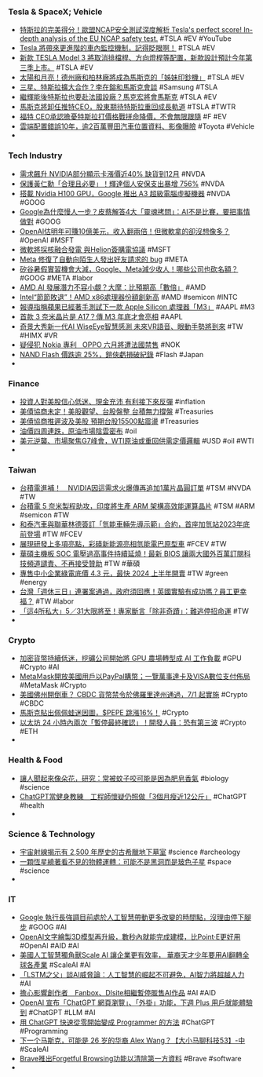 ### Tesla & SpaceX; Vehicle
- [特斯拉的完美得分！歐盟NCAP安全測試深度解析 Tesla's perfect score! In-depth analysis of the EU NCAP safety test.](https://www.youtube.com/watch?v=GfuPDONGfww) #TSLA #EV #YouTube
- [Tesla 將帶來更進階的車內監控機制，記得眨眼啊！](https://today.line.me/tw/v2/article/MLE6xq0) #TSLA #EV
- [新款 TESLA Model 3 將取消排檔桿、方向燈桿等配置，新款設計預計今年第三季上市。](https://www.kocpc.com.tw/archives/491686) #TSLA #EV
- [太陽和月亮！德州廠和柏林廠將成為馬斯克的「姊妹印鈔機」](https://technews.tw/2023/05/15/elon-musk-sister-money-printing-machine/) #TSLA #EV
- [三星、特斯拉擴大合作？李在鎔和馬斯克會談](https://finance.technews.tw/2023/05/15/tesla-samsung/) #Samsung #TSLA
- [繼輝能後特斯拉也要赴法國設廠？馬克宏將會馬斯克](https://udn.com/news/story/6809/7166473) #TSLA #EV
- [馬斯克將卸任推特CEO，股東期待特斯拉重回成長軌道](https://tw.sports.yahoo.com/news/馬斯克將卸任推特ceo-股東期待特斯拉重回成長軌道-070800841.html) #TSLA #TWTR
- [福特 CEO承認擔憂特斯拉打價格戰拼命降價，不會無限跟隨](https://www.techbang.com/posts/105988-ford-ceo-the-electric-vehicle-price-war-is-worrying-and-we) #F #EV
- [雲端配置錯誤10年，逾2百萬豐田汽車位置資料、影像曝險](https://www.ithome.com.tw/news/156874) #Toyota #Vehicle
-
### Tech Industry
- [需求飆升 NVIDIA部分顯示卡漲價近40% 缺貨到12月](https://news.xfastest.com/nvidia/127733/nvidia-gpu-ai/) #NVDA
- [保護黃仁勳「合理且必要」！輝達個人安保支出暴增 756%](https://finance.technews.tw/2023/05/15/nvidia-ceo-jensen-huang-security-expenses/) #NVDA
- [搭載 Nvidia H100 GPU，Google 推出 A3 超級電腦虛擬機器](https://technews.tw/2023/05/11/google-cloud-announces-new-a3-supercomputer-virtual-machine/) #NVDA #GOOG
- [Google為什麼慢人一步？皮蔡解答4大「靈魂拷問」：AI不是比賽，要把事情做對](https://www.bnext.com.tw/article/75242/google-io-panel-pichai-ai) #GOOG
- [OpenAI估明年可賺10億美元，收入翻兩倍！但微軟拿的卻沒想像多？](https://www.bnext.com.tw/article/75244/open-ai-tkb-may-23) #OpenAI #MSFT
- [微軟將採核融合發電 與Helion簽購電協議](https://ctee.com.tw/realtimenews/cna/862694.html) #MSFT
- [Meta 修復了自動向陌生人發出好友請求的 bug](https://tw.sports.yahoo.com/news/meta-修復了自動向陌生人發出好友請求的-bug-130036411.html) #META
- [矽谷暑假實習機會大減，Google、Meta減少收人！哪些公司也砍名額？](https://www.bnext.com.tw/article/75247/silicon-valley-internship-cutoff) #GOOG #META #labor
- [AMD AI 發展潛力不容小覷？大摩：比預期高「數倍」](https://technews.tw/2023/05/15/amds-opportunity-ai-much-bigger-than-first-believed-morgan-stanley/) #AMD
- [Intel“節節敗退”！AMD x86處理器份額創新高](https://news.xfastest.com/intel/127701/intel節節敗退！amd-x86處理器份額創新高/) #AMD #semicon #INTC
- [報導指稱蘋果已經著手測試下一款 Apple Silicon 處理器「M3」](https://m.eprice.com.tw/mobile/talk/4544/5783407/1) #AAPL #M3
- [首款 3 奈米晶片是 A17？傳 M3 年底才會亮相](https://technews.tw/2023/05/15/3nm-soc-a17-m3/) #AAPL
- [奇景大秀新一代AI WiseEye智慧感測 未來VR語音、眼動手勢將到來](https://tw.news.yahoo.com/奇景大秀新-代ai-wiseeye智慧感測-未來vr語音-眼動手勢將到來-024600711.html) #TW #HIMX #VR
- [疑侵犯 Nokia 專利   OPPO 六月將遭法國禁售](https://m.eprice.com.tw/mobile/talk/4544/5783412/1) #NOK
- [NAND Flash 價跌逾 25%，鎧俠虧損破紀錄](https://finance.technews.tw/2023/05/15/kioxia-q1-financial-reporting/) #Flash #Japan
-
### Finance
- [投資人對美股信心低迷、現金充沛 有利接下來反彈](https://wantrich.chinatimes.com/news/20230515900528-420201) #inflation
- [美債協商未定！美股觀望、台股盤整 台積無力撐盤](https://n.yam.com/Article/20230515556326) #Treasuries
- [美債協商推遲波及美股 預期台股15500點震盪](https://wantrich.chinatimes.com/news/20230515900304-420501) #Treasuries
- [油價四周連跌，原油市場陰雲密布](https://www.dailyfxasia.com/cn/cmarkets/20230515-23991.html) #oil
- [美元逆襲、市場聚焦G7峰會，WTI原油或重回供需定價邏輯](https://www.dailyfxasia.com/cn/cmarkets/20230515-23990.html) #USD #oil #WTI
-
### Taiwan
- [台積電進補！　NVIDIA因這需求火爆傳再追加1萬片晶圓訂單](https://tw.nextapple.com/finance/20230513/9F44DD450F9F622160D1342C658F036E) #TSM #NVDA #TW
- [台積電 5 奈米製程助攻，印度將生產 ARM 架構高效能運算晶片](https://technews.tw/2023/05/15/india-to-produce-high-performance-computing-chips/) #TSM #ARM #semicon #TW
- [和泰汽車與聯華林德簽訂「氫能車輛先導示範」合約，首座加氫站2023年底前登場](https://news.u-car.com.tw/news/article/74876) #TW #FCEV
- [展現研發上多項亮點，彩碤新能源亮相氫能電巴原型車](https://news.u-car.com.tw/news/article/74875) #FCEV #TW
- [華碩主機板 SOC 電壓過高事件持續延燒！最新 BIOS 讓兩大國外百萬訂閱科技頻道譴責、不再接受贊助](https://www.kocpc.com.tw/archives/491697) #TW #華碩
- [專售中小企業綠電底價 4.3 元，最快 2024 上半年開賣](https://technews.tw/2023/05/14/green-power-2/) #TW #green #energy
- [台灣「週休三日」連署案通過，政府須回應！英國實驗有成功嗎？員工更幸福？](https://www.bnext.com.tw/article/69546/uk-companies-to-trial-three-day-week-off-from-june0529) #TW #labor
- [「這4所私大」5／31大限將至！專家斷言「除非奇蹟」：難逃停招命運](https://today.line.me/tw/v2/article/kEZ0NqZ) #TW
-
### Crypto
- [加密貨幣持續低迷，挖礦公司開始將 GPU 農場轉型成 AI 工作負載](https://www.kocpc.com.tw/archives/491529) #GPU #Crypto #AI
- [MetaＭask開放美國用戶以PayPal購幣；一覽萬事達卡及VISA數位支付佈局](https://abmedia.io/meta%EF%BD%8Dask-open-paypal-channel-to-buy-crypto) #MetaMask #Crypto
- [美國佛州開倒車？ CBDC 貨幣禁令於佛羅里達州通過，7/1 起實施](https://www.blocktempo.com/bill-to-ban-cbdc-as-a-unified-currency-passes/) #Crypto #CBDC
- [馬斯克貼出佩佩蛙迷因圖，$PEPE 跳漲16%！](https://www.blocktempo.com/musk-posts-pepe-the-frog-meme/) #Crypto
- [以太坊 24 小時內兩次「暫停最終確認」！開發人員：恐有第三波](https://www.blocktempo.com/ethereum-resumes-finalizing-blocks-after-second-performance-hiccup-in-24-hours/) #Crypto #ETH
-
### Health & Food
- [讓人聞起來像朵花，研究：常被蚊子咬可能是因為肥皂香氣](https://technews.tw/2023/05/11/mosquitoes-dont-like-coconut-smell/) #biology #science
- [ChatGPT當健身教練　工程師懷疑仍照做「3個月瘦近12公斤」](https://today.line.me/tw/v2/article/oqn1Y2W) #ChatGPT #health
-
### Science & Technology
- [宇宙射線揭示有 2,500 年歷史的古希臘地下墓室](https://technews.tw/2023/05/14/cosmic-rays-reveal-2500-year-old-subterranean-burial-in-ancient-greek-necropolis) #science #archeology
- [一顆恆星繞著看不見的物體運轉：可能不是黑洞而是玻色子星](https://technews.tw/2023/05/14/boson-star-black-hole/) #space #science
-
### IT
- [Google 執行長強調目前處於人工智慧帶動更多改變的時間點，沒理由停下腳步](https://www.inside.com.tw/article/31613-google-ceo-interview) #GOOG #AI
- [OpenAI文字繪製3D模型再升級，數秒內就能完成建模，比Point·E更好用](https://www.techbang.com/posts/106246-openai-text-generated-3d-models-are-then-upgraded-to-complete) #OpenAI #AID #AI
- [美國人工智慧獨角獸Scale AI 讓企業更有效率， 華裔天才少年要用AI翻轉全球各產業](https://www.bnext.com.tw/article/68437/scale-ai-us-co) #ScaleAI #AI
- [「LSTM之父」談AI威脅論：人工智慧的崛起不可避免，AI智力將超越人力](https://www.techbang.com/posts/106195-lstm-ai) #AI
- [擔心影響創作者　Fanbox、Dlsite相繼暫停販售AI作品](https://www.toy-people.com/?p=80344) #AI #AID
- [OpenAI 宣布「ChatGPT 網頁瀏覽」、「外掛」功能，下週 Plus 用戶就能體驗到](https://www.kocpc.com.tw/archives/491672) #ChatGPT #LLM #AI
- [用 ChatGPT 快速從零開始變成 Programmer 的方法](https://www.newmobilelife.com/2023/05/13/chatgpt-programmer-from-zero/) #ChatGPT #Programming
- [下一个马斯克，可能是 26 岁的华裔 Alex Wang？【大小马聊科技53】-中](https://www.youtube.com/watch?v=RSQw9x4OuCk) #ScaleAI
- [Brave推出Forgetful Browsing功能以清除第一方資料](https://www.ithome.com.tw/news/156869) #Brave #software
-